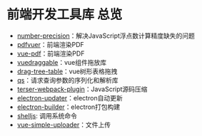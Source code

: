 # 前端开发工具库 总览

- [number-precision](https://github.com/nefe/number-precision)：解决JavaScript浮点数计算精度缺失的问题
- [pdfvuer](https://github.com/arkokoley/pdfvuer#pdfvuer)：前端渲染PDF
- [vue-pdf](https://github.com/FranckFreiburger/vue-pdf#readme)：前端渲染PDF
- [vuedraggable](https://github.com/SortableJS/Vue.Draggable#readme)：vue组件拖放库
- [drag-tree-table](https://github.com/mafengwo/vue-drag-tree-table#readme)：vue树形表格拖拽
- [qs](https://github.com/ljharb/qs)：请求查询参数的序列化和解析库
- [terser-webpack-plugin](https://github.com/webpack-contrib/terser-webpack-plugin)：JavaScript源码压缩
- [electron-updater](https://github.com/electron-userland/electron-builder)：electron自动更新
- [electron-builder](https://github.com/electron-userland/electron-builder)：electron打包构建
- [shelljs](): 调用系统命令
- [vue-simple-uploader](https://github.com/simple-uploader/vue-uploader/blob/master/README_zh-CN.md)：文件上传